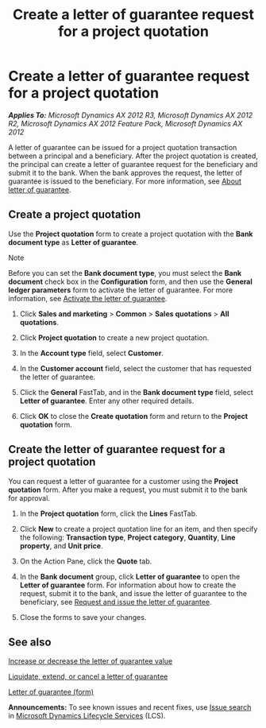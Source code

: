 ﻿---
title: Create a letter of guarantee request for a project quotation
TOCTitle: Create a letter of guarantee request for a project quotation
ms:assetid: f77cf344-7a9b-42ce-a5a9-179d96f927a2
ms:mtpsurl: https://technet.microsoft.com/en-us/library/Hh227549(v=AX.60)
ms:contentKeyID: 36060033
ms.date: 04/18/2014
mtps_version: v=AX.60
f1_keywords:
- Create the letter of guarantee request for a quotation (Project)
- Lletter of guarantee request for a quotation (Project)
---

# Create a letter of guarantee request for a project quotation 


_**Applies To:** Microsoft Dynamics AX 2012 R3, Microsoft Dynamics AX 2012 R2, Microsoft Dynamics AX 2012 Feature Pack, Microsoft Dynamics AX 2012_

A letter of guarantee can be issued for a project quotation transaction between a principal and a beneficiary. After the project quotation is created, the principal can create a letter of guarantee request for the beneficiary and submit it to the bank. When the bank approves the request, the letter of guarantee is issued to the beneficiary. For more information, see [About letter of guarantee](about-letter-of-guarantee.md).

## Create a project quotation

Use the **Project quotation** form to create a project quotation with the **Bank document type** as **Letter of guarantee**.


> [!NOTE]
> <P>Before you can set the <STRONG>Bank document type</STRONG>, you must select the <STRONG>Bank document</STRONG> check box in the <STRONG>Configuration</STRONG> form, and then use the <STRONG>General ledger parameters</STRONG> form to activate the letter of guarantee. For more information, see <A href="activate-the-letter-of-guarantee.md">Activate the letter of guarantee</A>.</P>



1.  Click **Sales and marketing** \> **Common** \> **Sales quotations** \> **All quotations**.

2.  Click **Project quotation** to create a new project quotation.

3.  In the **Account type** field, select **Customer**.

4.  In the **Customer account** field, select the customer that has requested the letter of guarantee.

5.  Click the **General** FastTab, and in the **Bank document type** field, select **Letter of guarantee**. Enter any other required details.

6.  Click **OK** to close the **Create quotation** form and return to the **Project quotation** form.

## Create the letter of guarantee request for a project quotation

You can request a letter of guarantee for a customer using the **Project quotation** form. After you make a request, you must submit it to the bank for approval.

1.  In the **Project quotation** form, click the **Lines** FastTab.

2.  Click **New** to create a project quotation line for an item, and then specify the following: **Transaction type**, **Project category**, **Quantity**, **Line property**, and **Unit price**.

3.  On the Action Pane, click the **Quote** tab.

4.  In the **Bank document** group, click **Letter of guarantee** to open the **Letter of guarantee** form. For information about how to create the request, submit it to the bank, and issue the letter of guarantee to the beneficiary, see [Request and issue the letter of guarantee](request-and-issue-the-letter-of-guarantee.md).

5.  Close the forms to save your changes.

## See also

[Increase or decrease the letter of guarantee value](increase-or-decrease-the-letter-of-guarantee-value.md)

[Liquidate, extend, or cancel a letter of guarantee](liquidate-extend-or-cancel-a-letter-of-guarantee.md)

[Letter of guarantee (form)](https://technet.microsoft.com/en-us/library/hh227662\(v=ax.60\))

  
**Announcements:** To see known issues and recent fixes, use [Issue search](http://go.microsoft.com/fwlink/?linkid=389258) in [Microsoft Dynamics Lifecycle Services](http://go.microsoft.com/fwlink/?linkid=306505) (LCS).

